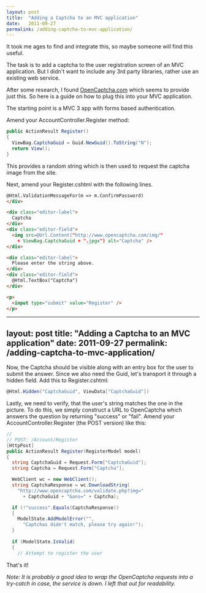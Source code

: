 ```yaml
---
layout: post
title:  "Adding a Captcha to an MVC application"
date:   2011-09-27
permalink: /adding-captcha-to-mvc-application/
---
```

It took me ages to find and integrate this, so maybe someone will find this useful.

The task is to add a captcha to the user registration screen of an MVC application. But I didn't want to include any 3rd party libraries, rather use an existing web service.

After some research, I found [OpenCaptcha.com](http://www.opencaptcha.com/) which seems to provide just this. So here is a guide on how to plug this into your MVC application.

The starting point is a MVC 3 app with forms based authentication.

Amend your AccountController.Register method:

```csharp
public ActionResult Register()
{
  ViewBag.CaptchaGuid = Guid.NewGuid().ToString("N");
  return View();
}
```

This provides a random string which is then used to request the captcha image from the site.

Next, amend your Register.cshtml with the following lines.

```html
@Html.ValidationMessageFor(m => m.ConfirmPassword)
</div>

<div class="editor-label">
  Captcha
</div>
<div class="editor-field">
  <img src=@Url.Content("http://www.opencaptcha.com/img/"
    + ViewBag.CaptchaGuid + ".jpgx") alt="Captcha" />
</div>

<div class="editor-label">
  Please enter the string above.
</div>
<div class="editor-field">
  @Html.TextBox("Captcha")
</div>

<p>
  <input type="submit" value="Register" />
</p>
```
---
layout: post
title:  "Adding a Captcha to an MVC application"
date:   2011-09-27
permalink: /adding-captcha-to-mvc-application/
---
Now, the Captcha should be visible along with an entry box for the user to submit the answer. Since we also need the Guid, let's transport it through a hidden field. Add this to Register.cshtml:

```csharp
@Html.Hidden("CaptchaGuid", ViewData["CaptchaGuid"])
```

Lastly, we need to verify, that the user's string matches the one in the picture. To do this, we simply construct a URL to OpenCaptcha which answers the question by returning "success" or "fail". Amend your AccountController.Register (the POST version) like this:

```csharp
//
// POST: /Account/Register
[HttpPost]
public ActionResult Register(RegisterModel model)
{
  string CaptchaGuid = Request.Form["CaptchaGuid"];
  string Captcha = Request.Form["Captcha"];

  WebClient wc = new WebClient();
  string CaptchaResponse = wc.DownloadString(
    "http://www.opencaptcha.com/validate.php?img="
      + CaptchaGuid + "&ans=" + Captcha);

  if (!"success".Equals(CaptchaResponse))
  {
    ModelState.AddModelError("",
      "Captchas didn't match, please try again!");
  }
  
  if (ModelState.IsValid)
  {
    // Attempt to register the user
```

That's it!

_Note: It is probably a good idea to wrap the OpenCaptcha requests into a 
try-catch in case, the service is down. I left that out for readability._
